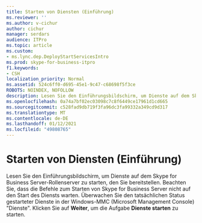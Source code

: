 ```yaml
---
title: Starten von Diensten (Einführung)
ms.reviewer: ''
ms.author: v-cichur
author: cichur
manager: serdars
audience: ITPro
ms.topic: article
ms.custom:
- ms.lync.dep.DeployStartServicesIntro
ms.prod: skype-for-business-itpro
f1.keywords:
- CSH
localization_priority: Normal
ms.assetid: 524c6ff0-d695-45e1-9c47-c68698f5f3ce
ROBOTS: NOINDEX, NOFOLLOW
description: Lesen Sie den Einführungsbildschirm, um Dienste auf dem Skype for Business Server-Rollenserver zu starten, den Sie bereitstellen. Beachten Sie, dass die Befehle zum Starten von Skype for Business Server nicht auf den Start des Diensts warten. Überwachen Sie den tatsächlichen Status gestarteter Dienste in der Windows-MMC (Microsoft Management Console) "Dienste". Klicken Sie auf Weiter, um die Aufgabe Dienste starten zu starten.
ms.openlocfilehash: 0a74a7bf02ec03098c7c8f6449ce17961d1cd665
ms.sourcegitcommit: c528fad9db719f3fa96dc3fa99332a349cd9d317
ms.translationtype: MT
ms.contentlocale: de-DE
ms.lasthandoff: 01/12/2021
ms.locfileid: "49808765"
---
```

# <a name="startservices-intro"></a>Starten von Diensten (Einführung)
 
Lesen Sie den Einführungsbildschirm, um Dienste auf dem Skype for Business Server-Rollenserver zu starten, den Sie bereitstellen. Beachten Sie, dass die Befehle zum Starten von Skype for Business Server nicht auf den Start des Diensts warten. Überwachen Sie den tatsächlichen Status gestarteter Dienste in der Windows-MMC (Microsoft Management Console) "Dienste". Klicken Sie auf **Weiter**, um die Aufgabe **Dienste starten** zu starten.
  

